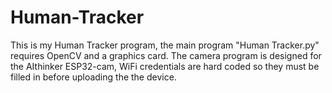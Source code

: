 # Human-Tracker

This is my Human Tracker program, the main program "Human Tracker.py" requires OpenCV and a graphics card.
The camera program is designed for the AIthinker ESP32-cam, WiFi credentials are hard coded so they must be filled in before uploading the the device.
